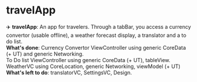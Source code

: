 # travelApp
✈️ **travelApp**: An app for travelers. Through a tabBar, you access a currency convertor (usable offline), a weather forecast display, a translator and a to do list.    
**What's done**: Currency Convertor ViewController using generic CoreData (+ UT) and generic Networking.   
             To Do list ViewController using generic CoreData (+ UT), tableView.         
             WeatherVC using CoreLocation, generic Networking, viewModel (+ UT)
**What's left to do**: translatorVC, SettingsVC, Design.    
